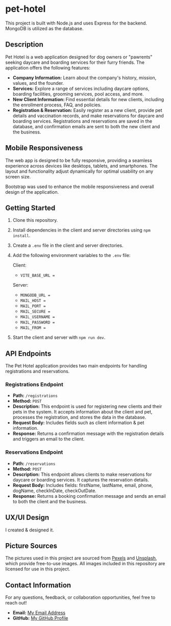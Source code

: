 # pet-hotel

This project is built with Node.js and uses Express for the backend. MongoDB is utilized as the database.

## Description

Pet Hotel is a web application designed for dog owners or "pawrents" seeking daycare and boarding services for their furry friends. The application offers the following features:

- **Company Information:** Learn about the company's history, mission, values, and the founder.
- **Services:** Explore a range of services including daycare options, boarding facilities, grooming services, pool access, and more.
- **New Client Information:** Find essential details for new clients, including the enrollment process, FAQ, and policies.
- **Registration & Reservation:** Easily register as a new client, provide pet details and vaccination records, and make reservations for daycare and boarding services. Registrations and reservations are saved in the database, and confirmation emails are sent to both the new client and the business.

## Mobile Responsiveness

The web app is designed to be fully responsive, providing a seamless experience across devices like desktops, tablets, and smartphones. The layout and functionality adjust dynamically for optimal usability on any screen size.

Bootstrap was used to enhance the mobile responsiveness and overall design of the application.

## Getting Started

1. Clone this repository.
2. Install dependencies in the client and server directories using `npm install`.
3. Create a `.env` file in the client and server directories.
4. Add the following environment variables to the `.env` file:

   Client:

   - `VITE_BASE_URL =`

   Server:

   - `MONGODB_URL =`
   - `MAIL_HOST =`
   - `MAIL_PORT =`
   - `MAIL_SECURE =`
   - `MAIL_USERNAME =`
   - `MAIL_PASSWORD =`
   - `MAIL_FROM =`

5. Start the client and server with `npm run dev`.

## API Endpoints

The Pet Hotel application provides two main endpoints for handling registrations and reservations.

### Registrations Endpoint

- **Path:** `/registrations`
- **Method:** `POST`
- **Description:**
  This endpoint is used for registering new clients and their pets in the system. It accepts information about the client and pet, processes the registration, and stores the data in the database.
- **Request Body:**
  Includes fields such as client information & pet information.
- **Response:**
  Returns a confirmation message with the registration details and triggers an email to the client.

### Reservations Endpoint

- **Path:** `/reservations`
- **Method:** `POST`
- **Description:**
  This endpoint allows clients to make reservations for daycare or boarding services. It captures the reservation details.
- **Request Body:**
  Includes fields: firstName, lastName, email, phone, dogName, checkInDate, checkOutDate.
- **Response:**
  Returns a booking confirmation message and sends an email to both the client and the business.

## UX/UI Design

I created & designed it.

## Picture Sources

The pictures used in this project are sourced from [Pexels](https://www.pexels.com/) and [Unsplash](https://unsplash.com/), which provide free-to-use images. All images included in this repository are licensed for use in this project.

## Contact Information

For any questions, feedback, or collaboration opportunities, feel free to reach out!

- **Email:** [My Email Address](mailto:nikkielizatran@gmail.com)
- **GitHub:** [My GitHub Profile](https://github.com/iamnikkixo)
